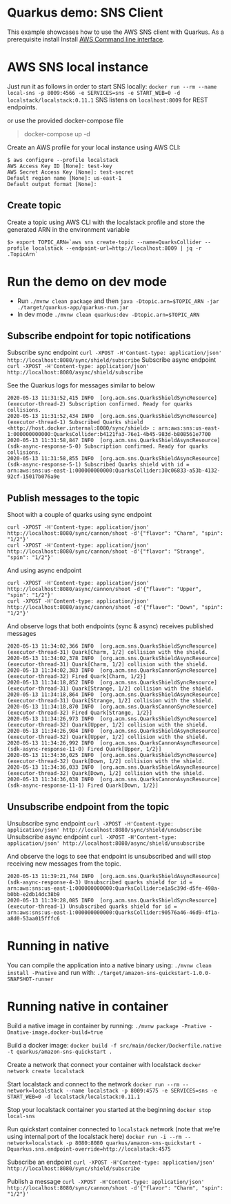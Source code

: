# Quarkus demo: SNS Client

This example showcases how to use the AWS SNS client with Quarkus. As a prerequisite install Install [AWS Command line interface](https://docs.aws.amazon.com/cli/latest/userguide/cli-chap-install.html).

# AWS SNS local instance

 Just run it as follows in order to start SNS locally:
`docker run --rm --name local-sns -p 8009:4566 -e SERVICES=sns -e START_WEB=0 -d localstack/localstack:0.11.1`
SNS listens on `localhost:8009` for REST endpoints.

or use the provided docker-compose file

> docker-compose up -d

Create an AWS profile for your local instance using AWS CLI:

```
$ aws configure --profile localstack
AWS Access Key ID [None]: test-key
AWS Secret Access Key [None]: test-secret
Default region name [None]: us-east-1
Default output format [None]:
```

## Create topic
Create a topic using AWS CLI with the localstack profile and store the generated ARN in the environment variable
```
$> export TOPIC_ARN=`aws sns create-topic --name=QuarksCollider --profile localstack --endpoint-url=http://localhost:8009 | jq -r .TopicArn`
```

# Run the demo on dev mode
- Run `./mvnw clean package` and then `java -Dtopic.arn=$TOPIC_ARN -jar ./target/quarkus-app/quarkus-run.jar`
- In dev mode `./mvnw clean quarkus:dev -Dtopic.arn=$TOPIC_ARN`

## Subscribe endpoint for topic notifications
Subscribe sync endpoint
`curl -XPOST -H'Content-type: application/json' http://localhost:8080/sync/shield/subscribe`
Subscribe async endpoint
`curl -XPOST -H'Content-type: application/json' http://localhost:8080/async/shield/subscribe`

See the Quarkus logs for messages similar to below
```
2020-05-13 11:31:52,415 INFO  [org.acm.sns.QuarksShieldSyncResource] (executor-thread-2) Subscription confirmed. Ready for quarks collisions.
2020-05-13 11:31:52,434 INFO  [org.acm.sns.QuarksShieldSyncResource] (executor-thread-1) Subscribed Quarks shield <http://host.docker.internal:8080/sync/shield> : arn:aws:sns:us-east-1:000000000000:QuarksCollider:b4121fa3-76e1-4b45-983d-b808561e7700 
2020-05-13 11:31:58,847 INFO  [org.acm.sns.QuarksShieldAsyncResource] (sdk-async-response-5-0) Subscription confirmed. Ready for quarks collisions.
2020-05-13 11:31:58,855 INFO  [org.acm.sns.QuarksShieldAsyncResource] (sdk-async-response-5-1) Subscribed Quarks shield with id = arn:aws:sns:us-east-1:000000000000:QuarksCollider:30c06833-a53b-4132-92cf-15017b076a9e
```

## Publish messages to the topic
Shoot with a couple of quarks using sync endpoint
```
curl -XPOST -H'Content-type: application/json' http://localhost:8080/sync/cannon/shoot -d'{"flavor": "Charm", "spin": "1/2"}'
curl -XPOST -H'Content-type: application/json' http://localhost:8080/sync/cannon/shoot -d'{"flavor": "Strange", "spin": "1/2"}'
```
And using async endpoint
```
curl -XPOST -H'Content-type: application/json' http://localhost:8080/async/cannon/shoot -d'{"flavor": "Upper", "spin": "1/2"}'
curl -XPOST -H'Content-type: application/json' http://localhost:8080/async/cannon/shoot -d'{"flavor": "Down", "spin": "1/2"}'
```

And observe logs that both endpoints (sync & async) receives published messages
```
2020-05-13 11:34:02,366 INFO  [org.acm.sns.QuarksShieldSyncResource] (executor-thread-31) Quark[Charm, 1/2] collision with the shield.
2020-05-13 11:34:02,378 INFO  [org.acm.sns.QuarksShieldAsyncResource] (executor-thread-31) Quark[Charm, 1/2] collision with the shield.
2020-05-13 11:34:02,383 INFO  [org.acm.sns.QuarksCannonSyncResource] (executor-thread-32) Fired Quark[Charm, 1/2}]
2020-05-13 11:34:18,852 INFO  [org.acm.sns.QuarksShieldSyncResource] (executor-thread-31) Quark[Strange, 1/2] collision with the shield.
2020-05-13 11:34:18,864 INFO  [org.acm.sns.QuarksShieldAsyncResource] (executor-thread-31) Quark[Strange, 1/2] collision with the shield.
2020-05-13 11:34:18,870 INFO  [org.acm.sns.QuarksCannonSyncResource] (executor-thread-32) Fired Quark[Strange, 1/2}]
2020-05-13 11:34:26,973 INFO  [org.acm.sns.QuarksShieldSyncResource] (executor-thread-32) Quark[Upper, 1/2] collision with the shield.
2020-05-13 11:34:26,984 INFO  [org.acm.sns.QuarksShieldAsyncResource] (executor-thread-32) Quark[Upper, 1/2] collision with the shield.
2020-05-13 11:34:26,992 INFO  [org.acm.sns.QuarksCannonAsyncResource] (sdk-async-response-11-0) Fired Quark[Upper, 1/2}]
2020-05-13 11:34:36,025 INFO  [org.acm.sns.QuarksShieldSyncResource] (executor-thread-32) Quark[Down, 1/2] collision with the shield.
2020-05-13 11:34:36,033 INFO  [org.acm.sns.QuarksShieldAsyncResource] (executor-thread-32) Quark[Down, 1/2] collision with the shield.
2020-05-13 11:34:36,038 INFO  [org.acm.sns.QuarksCannonAsyncResource] (sdk-async-response-11-1) Fired Quark[Down, 1/2}]

```

## Unsubscribe endpoint from the topic
Unsubscribe sync endpoint
`curl -XPOST -H'Content-type: application/json' http://localhost:8080/sync/shield/unsubscribe`
Unsubscribe async endpoint
`curl -XPOST -H'Content-type: application/json' http://localhost:8080/async/shield/unsubscribe`

And observe the logs to see that endpoint is unsubscribed and will stop receiving new messages from the topic.
```
2020-05-13 11:39:21,744 INFO  [org.acm.sns.QuarksShieldAsyncResource] (sdk-async-response-4-3) Unsubscribed quarks shield for id = arn:aws:sns:us-east-1:000000000000:QuarksCollider:e1a5c39d-d5fe-498a-b0bb-e2db14dc38b9
2020-05-13 11:39:28,085 INFO  [org.acm.sns.QuarksShieldSyncResource] (executor-thread-1) Unsubscribed quarks shield for id = arn:aws:sns:us-east-1:000000000000:QuarksCollider:90576a46-46d9-4f1a-a8d0-53aa015fffc6
```

# Running in native
You can compile the application into a native binary using:
`./mvnw clean install -Pnative`
and run with:
`./target/amazon-sns-quickstart-1.0.0-SNAPSHOT-runner` 

# Running native in container

Build a native image in container by running:
`./mvnw package -Pnative -Dnative-image.docker-build=true`

Build a docker image:
`docker build -f src/main/docker/Dockerfile.native -t quarkus/amazon-sns-quickstart .`

Create a network that connect your container with localstack
`docker network create localstack`

Start localstack and connect to the network
`docker run --rm --network=localstack --name localstack -p 8009:4575 -e SERVICES=sns -e START_WEB=0 -d localstack/localstack:0.11.1`

Stop your localstack container you started at the beginning
`docker stop local-sns`

Run quickstart container connected to `localstack` network (note that we're using internal port of the localstack here)
`docker run -i --rm --network=localstack -p 8080:8080 quarkus/amazon-sns-quickstart -Dquarkus.sns.endpoint-override=http://localstack:4575`

Subscribe an endpoint
`curl -XPOST -H'Content-type: application/json' http://localhost:8080/sync/shield/subscribe`

Publish a message
`curl -XPOST -H'Content-type: application/json' http://localhost:8080/sync/cannon/shoot -d'{"flavor": "Charm", "spin": "1/2"}'`

